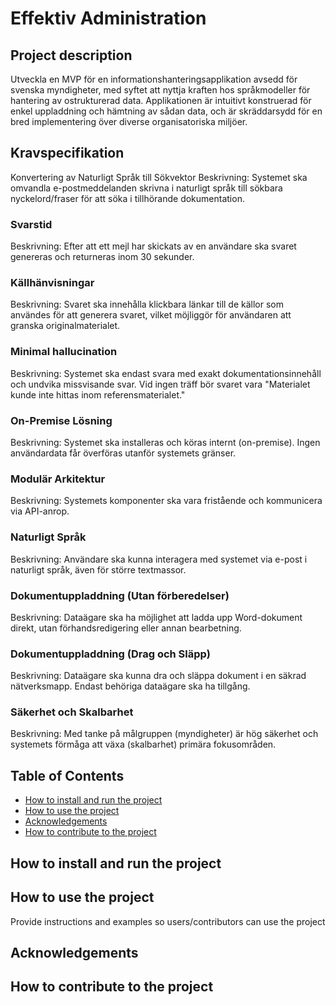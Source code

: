 # Effektiv Administration

## Project description
Utveckla en MVP för en informationshanteringsapplikation avsedd för svenska myndigheter, med syftet att nyttja kraften hos språkmodeller för hantering av ostrukturerad data. Applikationen är intuitivt konstruerad för enkel uppladdning och hämtning av sådan data, och är skräddarsydd för en bred implementering över diverse organisatoriska miljöer.



## Kravspecifikation
Konvertering av Naturligt Språk till Sökvektor
Beskrivning: Systemet ska omvandla e-postmeddelanden skrivna i naturligt språk till sökbara nyckelord/fraser för att söka i tillhörande dokumentation.

### Svarstid
Beskrivning: Efter att ett mejl har skickats av en användare ska svaret genereras och returneras inom 30 sekunder.

### Källhänvisningar
Beskrivning: Svaret ska innehålla klickbara länkar till de källor som användes för att generera svaret, vilket möjliggör för användaren att granska originalmaterialet.

### Minimal hallucination
Beskrivning: Systemet ska endast svara med exakt dokumentationsinnehåll och undvika missvisande svar. Vid ingen träff bör svaret vara "Materialet kunde inte hittas inom referensmaterialet."

### On-Premise Lösning
Beskrivning: Systemet ska installeras och köras internt (on-premise). Ingen användardata får överföras utanför systemets gränser.

### Modulär Arkitektur
Beskrivning: Systemets komponenter ska vara fristående och kommunicera via API-anrop.

### Naturligt Språk
Beskrivning: Användare ska kunna interagera med systemet via e-post i naturligt språk, även för större textmassor.

### Dokumentuppladdning (Utan förberedelser)
Beskrivning: Dataägare ska ha möjlighet att ladda upp Word-dokument direkt, utan förhandsredigering eller annan bearbetning.

### Dokumentuppladdning (Drag och Släpp)
Beskrivning: Dataägare ska kunna dra och släppa dokument i en säkrad nätverksmapp. Endast behöriga dataägare ska ha tillgång.

### Säkerhet och Skalbarhet
Beskrivning: Med tanke på målgruppen (myndigheter) är hög säkerhet och systemets förmåga att växa (skalbarhet) primära fokusområden.

## Table of Contents
- [How to install and run the project](#install_and_run)
- [How to use the project](#use_project)
- [Acknowledgements](#acknowledgements)
- [How to contribute to the project](#contribute)

## How to install and run the project <a name="install_and_run"></a>

## How to use the project <a name="use_project"></a>
Provide instructions and examples so users/contributors can use the project

## Acknowledgements <a name="acknowledgements"></a>

## How to contribute to the project <a name="contribute"></a>
